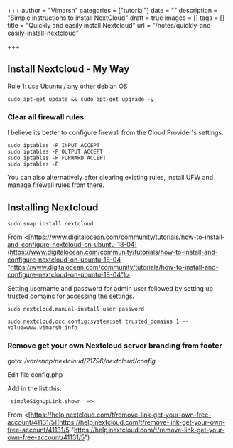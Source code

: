 +++
author = "Vimarsh"
categories = ["tutorial"]
date = ""
description = "Simple instructions to install NextCloud"
draft = true
images = []
tags = []
title = "Quickly and easily install Nextcloud"
url = "/notes/quickly-and-easily-install-nextcloud"

+++
## Install Nextcloud - My Way

Rule 1: use Ubuntu / any other debian OS

    sudo apt-get update && sudo apt-get upgrade -y

### Clear all firewall rules

I believe its better to configure firewall from the Cloud Provider's settings.

    sudo iptables -P INPUT ACCEPT
    sudo iptables -P OUTPUT ACCEPT
    sudo iptables -P FORWARD ACCEPT
    sudo iptables -F

You can also alternatively after clearing existing rules, install UFW and manage firewall rules from there.

## Installing Nextcloud

    sudo snap install nextcloud

From <[https://www.digitalocean.com/community/tutorials/how-to-install-and-configure-nextcloud-on-ubuntu-18-04](https://www.digitalocean.com/community/tutorials/how-to-install-and-configure-nextcloud-on-ubuntu-18-04 "https://www.digitalocean.com/community/tutorials/how-to-install-and-configure-nextcloud-on-ubuntu-18-04")>

Setting username and password for admin user followed by setting up trusted domains for accessing the settings.

    sudo nextcloud.manual-install user password

    sudo nextcloud.occ config:system:set trusted_domains 1 --value=www.vimarsh.info

### Remove get your own Nextcloud server branding from footer

goto:  _/var/snap/nextcloud/21796/nextcloud/config_

Edit file config.php

Add in the list this:

    'simpleSignUpLink.shown' =>

From <[https://help.nextcloud.com/t/remove-link-get-your-own-free-account/41131/5](https://help.nextcloud.com/t/remove-link-get-your-own-free-account/41131/5 "https://help.nextcloud.com/t/remove-link-get-your-own-free-account/41131/5")